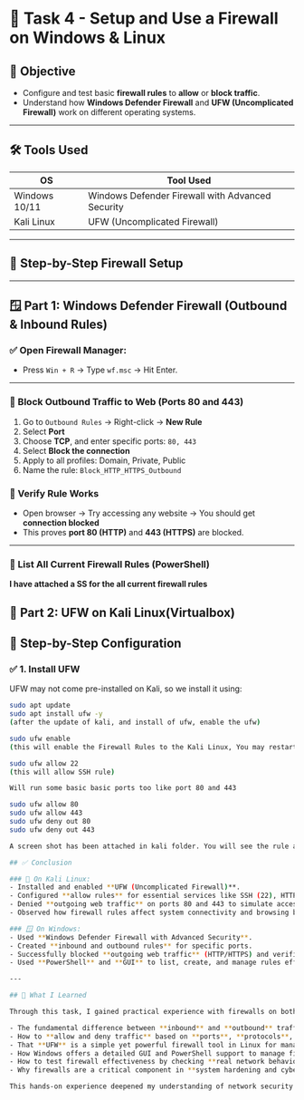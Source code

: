 # 🔐 Task 4 - Setup and Use a Firewall on Windows & Linux

## 🎯 Objective
- Configure and test basic **firewall rules** to **allow** or **block traffic**.
- Understand how **Windows Defender Firewall** and **UFW (Uncomplicated Firewall)** work on different operating systems.

---

## 🛠️ Tools Used

| OS            | Tool Used                                |
|---------------|-------------------------------------------|
| Windows 10/11 | Windows Defender Firewall with Advanced Security |
| Kali Linux    | UFW (Uncomplicated Firewall)              |

---

## 📘 Step-by-Step Firewall Setup

---

## 🪟 Part 1: Windows Defender Firewall (Outbound & Inbound Rules)

### ✅ Open Firewall Manager:
- Press `Win + R` → Type `wf.msc` → Hit Enter.

---

### 🔹 Block Outbound Traffic to Web (Ports 80 and 443)

1. Go to `Outbound Rules` → Right-click → **New Rule**
2. Select **Port**
3. Choose **TCP**, and enter specific ports: `80, 443`
4. Select **Block the connection**
5. Apply to all profiles: Domain, Private, Public
6. Name the rule: `Block_HTTP_HTTPS_Outbound`

### 🔹 Verify Rule Works
- Open browser → Try accessing any website → You should get **connection blocked**
- This proves **port 80 (HTTP)** and **443 (HTTPS)** are blocked.

---

### 🔹 List All Current Firewall Rules (PowerShell)
**I have attached a SS for the all current firewall rules**


## 🐧 Part 2: UFW on Kali Linux(Virtualbox)

## 🔧 Step-by-Step Configuration

### ✅ 1. Install UFW
UFW may not come pre-installed on Kali, so we install it using:
```bash
sudo apt update
sudo apt install ufw -y
(after the update of kali, and install of ufw, enable the ufw)

sudo ufw enable
(this will enable the Firewall Rules to the Kali Linux, You may restart the system to take effects)

sudo ufw allow 22
(this will allow SSH rule)

Will run some basic basic ports too like port 80 and 443

sudo ufw allow 80
sudo ufw allow 443
sudo ufw deny out 80
sudo ufw deny out 443

A screen shot has been attached in kali folder. You will see the rule applied for both ipv4 and ipv6.

## ✅ Conclusion

### 🐧 On Kali Linux:
- Installed and enabled **UFW (Uncomplicated Firewall)**.
- Configured **allow rules** for essential services like SSH (22), HTTP (80), and HTTPS (443).
- Denied **outgoing web traffic** on ports 80 and 443 to simulate access restriction.
- Observed how firewall rules affect system connectivity and browsing behavior.

### 🪟 On Windows:
- Used **Windows Defender Firewall with Advanced Security**.
- Created **inbound and outbound rules** for specific ports.
- Successfully blocked **outgoing web traffic** (HTTP/HTTPS) and verified it through browser behavior.
- Used **PowerShell** and **GUI** to list, create, and manage rules effectively.

---

## 🧠 What I Learned

Through this task, I gained practical experience with firewalls on both **Linux** and **Windows** systems. I learned:

- The fundamental difference between **inbound** and **outbound** traffic.
- How to **allow and deny traffic** based on **ports**, **protocols**, and **direction**.
- That **UFW** is a simple yet powerful firewall tool in Linux for managing rules via the command line.
- How Windows offers a detailed GUI and PowerShell support to manage firewall rules with precision.
- How to test firewall effectiveness by checking **real network behavior** (e.g., blocking websites or services).
- Why firewalls are a critical component in **system hardening and cybersecurity**.

This hands-on experience deepened my understanding of network security and prepared me to configure firewall rules in real-world scenarios.
